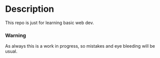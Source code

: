 # Description
This repo is just for learning basic web dev. 

### Warning
As always this is a work in progress, so mistakes and eye bleeding will be usual.